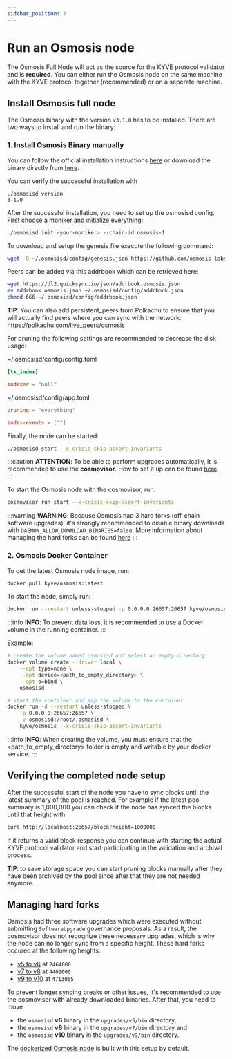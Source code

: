 ```yaml
---
sidebar_position: 3
---
```


# Run an Osmosis node

The Osmosis Full Node will act as the source for the KYVE protocol validator and is **required**. You can either run the Osmosis node on the same machine with the KYVE protocol together (recommended) or on a seperate machine.

## Install Osmosis full node

The Osmosis binary with the version `v3.1.0` has to be installed. There are two ways to install and run the binary:

### 1. Install Osmosis Binary manually
You can follow the official installation instructions [here](https://docs.osmosis.zone/networks/join-mainnet) or download the binary directly from [here](https://github.com/cosmos/gaia/releases/tag/v4.2.1).

You can verify the successful installation with

```
./osmosisd version
3.1.0
```

After the successful installation, you need to set up the osmosisd config. First choose a moniker and initialize everything:

```bash
./osmosisd init <your-moniker> --chain-id osmosis-1
```

To download and setup the genesis file execute the following command:

```bash
wget -O ~/.osmosisd/config/genesis.json https://github.com/osmosis-labs/networks/raw/main/osmosis-1/genesis.json
```

Peers can be added via this addrbook which can be retrieved here:

```bash
wget https://dl2.quicksync.io/json/addrbook.osmosis.json
mv addrbook.osmosis.json ~/.osmosisd/config/addrbook.json
chmod 666 ~/.osmosisd/config/addrbook.json
```

**TIP**: You can also add persistent_peers from Polkachu to ensure that you will actually find peers where you can sync with the network: https://polkachu.com/live_peers/osmosis

For pruning the following settings are recommended to decrease the disk usage:

~/.osmosisd/config/config.toml

```toml
[tx_index]

indexer = "null"
```

~/.osmosisd/config/app.toml

```toml
pruning = "everything"

index-events = [""]
```

Finally, the node can be started:

```bash
./osmosisd start --x-crisis-skip-assert-invariants
```

:::caution
**ATTENTION**: To be able to perform upgrades automatically, it is recommended to use the <strong>cosmovisor</strong>. How to set it up can be found [here](https://docs.osmosis.zone/networks/join-mainnet#set-up-cosmovisor).
:::

To start the Osmosis node with the cosmovisor, run:

```bash
cosmovisor run start --x-crisis-skip-assert-invariants
```

:::warning
**WARNING**: Because Osmosis had 3 hard forks (off-chain software upgrades), it's strongly recommended to disable binary downloads with `DAEMON_ALLOW_DOWNLOAD_BINARIES=false`. More information about managing the hard forks can be found [here](#managing-hard-forks)
:::

### 2. Osmosis Docker Container

To get the latest Osmosis node image, run:

```bash
docker pull kyve/osmosis:latest
```

To start the node, simply run:

```bash
docker run --restart unless-stopped -p 0.0.0.0:26657:26657 kyve/osmosis --x-crisis-skip-assert-invariants
```

:::info
**INFO**: To prevent data loss, it is recommended to use a Docker volume in the running container.
:::

Example: 
```bash
# create the volume named osmosisd and select an empty directory:
docker volume create --driver local \
    --opt type=none \
    --opt device=<path_to_empty_directory> \
    --opt o=bind \
    osmosisd

# start the container and map the volume to the container
docker run -d --restart unless-stopped \
    -p 0.0.0.0:26657:26657 \
    -v osmosisd:/root/.osmosisd \
    kyve/osmosis --x-crisis-skip-assert-invariants
```

:::info
**INFO**: When creating the volume, you must ensure that the <path_to_empty_directory> folder is empty and writable by your docker service.
:::

## Verifying the completed node setup

After the successful start of the node you have to sync blocks until the latest summary of the pool is reached. For example
if the latest pool summary is 1,000,000 you can check if the node has synced the blocks until
that height with:

```bash
curl http://localhost:26657/block?height=1000000
```

If it returns a valid block response you can continue with starting the actual KYVE protocol validator
and start participating in the validation and archival process.

**TIP**: to save storage space you can start pruning blocks manually after they have been archived
by the pool since after that they are not needed anymore.

## Managing hard forks

Osmosis had three software upgrades which were executed without submitting `SoftwareUpgrade` governance proposals. As a result, the cosmovisor does not recognize these necessary upgrades, which is why the node can no longer sync from a specific height. These hard forks occured at the following heights:

- [v5 to v6](https://www.mintscan.io/osmosis/proposals/103) at `2464000` 
- [v7 to v8](https://www.mintscan.io/osmosis/proposals/228) at `4402000` 
- [v9 to v10](https://github.com/osmosis-labs/osmosis/blob/main/networks/osmosis-1/upgrades/v10/guide.md) at `4713065`

To prevent longer syncing breaks or other issues, it's recommended to use the cosmovisor with already downloaded binaries. After that, you need to move 
- the `osmosisd` <strong>v6</strong> binary in the `upgrades/v5/bin` directory,
- the `osmosisd` <strong>v8</strong> binary in the `upgrades/v7/bin` directory and 
- the `osmosisd` <strong>v10</strong> binary in the `upgrades/v9/bin` directory.

The [dockerized Osmosis node](#2-osmosis-docker-container) is built with this setup by default.

